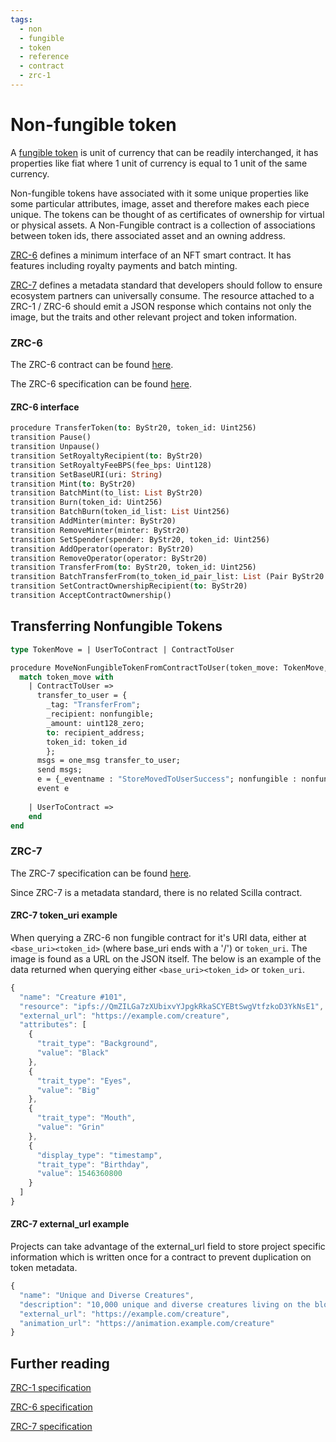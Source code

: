 ```yaml
---
tags:
  - non
  - fungible
  - token
  - reference
  - contract
  - zrc-1
---
```


# Non-fungible token

A [fungible token](fungible) is unit of currency that can be readily interchanged, it has properties like fiat where 1 unit of currency is equal to 1 unit of the same currency.

Non-fungible tokens have associated with it some unique properties like some particular attributes, image, asset and therefore makes each piece unique. The tokens can be thought of as certificates of ownership for virtual or physical assets. A Non-Fungible contract is a collection of associations between token ids, there associated asset and an owning address.

[ZRC-6](https://github.com/Zilliqa/ZRC/blob/master/zrcs/zrc-6.md) defines a minimum interface of an NFT smart contract. It has features including royalty payments and batch minting.

[ZRC-7](https://github.com/Zilliqa/ZRC/blob/master/zrcs/zrc-7.md) defines a metadata standard that developers should follow to ensure ecosystem partners can universally consume. The resource attached to a ZRC-1 / ZRC-6 should emit a JSON response which contains not only the image, but the traits and other relevant project and token information.

### ZRC-6

The ZRC-6 contract can be found [here](https://github.com/Zilliqa/ZRC/blob/master/reference/zrc6.scilla).

The ZRC-6 specification can be found [here](https://github.com/Zilliqa/ZRC/blob/master/zrcs/zrc-6.md).

#### ZRC-6 interface

```ocaml
procedure TransferToken(to: ByStr20, token_id: Uint256)
transition Pause()
transition Unpause()
transition SetRoyaltyRecipient(to: ByStr20)
transition SetRoyaltyFeeBPS(fee_bps: Uint128)
transition SetBaseURI(uri: String)
transition Mint(to: ByStr20)
transition BatchMint(to_list: List ByStr20)
transition Burn(token_id: Uint256)
transition BatchBurn(token_id_list: List Uint256)
transition AddMinter(minter: ByStr20)
transition RemoveMinter(minter: ByStr20)
transition SetSpender(spender: ByStr20, token_id: Uint256)
transition AddOperator(operator: ByStr20)
transition RemoveOperator(operator: ByStr20)
transition TransferFrom(to: ByStr20, token_id: Uint256)
transition BatchTransferFrom(to_token_id_pair_list: List (Pair ByStr20 Uint256))
transition SetContractOwnershipRecipient(to: ByStr20)
transition AcceptContractOwnership()
```

## Transferring Nonfungible Tokens

```ocaml
type TokenMove = | UserToContract | ContractToUser

procedure MoveNonFungibleTokenFromContractToUser(token_move: TokenMove, recipient_address: ByStr20, nonfungible: ByStr20, token_id: Uint256)
  match token_move with
    | ContractToUser =>
      transfer_to_user = {
        _tag: "TransferFrom";
        _recipient: nonfungible;
        _amount: uint128_zero;
        to: recipient_address;
        token_id: token_id
        };
      msgs = one_msg transfer_to_user;
      send msgs;
      e = {_eventname : "StoreMovedToUserSuccess"; nonfungible : nonfungible; token_id: token_id};  
      event e
      
    | UserToContract =>
    end
end
```

### ZRC-7

The ZRC-7 specification can be found [here](https://github.com/Zilliqa/ZRC/blob/master/zrcs/zrc-7.md).

Since ZRC-7 is a metadata standard, there is no related Scilla contract.

#### ZRC-7 token_uri example

When querying a ZRC-6 non fungible contract for it's URI data, either at ```<base_uri><token_id>``` (where base_uri ends with a '/') or ```token_uri```. The image is found as a URL on the JSON itself. The below is an example of the data returned when querying either ```<base_uri><token_id>``` or ```token_uri```.

```js
{
  "name": "Creature #101",
  "resource": "ipfs://QmZILGa7zXUbixvYJpgkRkaSCYEBtSwgVtfzkoD3YkNsE1",
  "external_url": "https://example.com/creature",
  "attributes": [
    {
      "trait_type": "Background",
      "value": "Black"
    },
    {
      "trait_type": "Eyes",
      "value": "Big"
    },
    {
      "trait_type": "Mouth",
      "value": "Grin"
    },
    {
      "display_type": "timestamp",
      "trait_type": "Birthday",
      "value": 1546360800
    }
  ]
}
```

#### ZRC-7 external_url example

Projects can take advantage of the external_url field to store project specific information which is written once for a contract to prevent duplication on token metadata.

```js
{
  "name": "Unique and Diverse Creatures",
  "description": "10,000 unique and diverse creatures living on the blockchain.",
  "external_url": "https://example.com/creature",
  "animation_url": "https://animation.example.com/creature"
}
```

## Further reading

[ZRC-1 specification](https://github.com/Zilliqa/ZRC/blob/master/zrcs/zrc-1.md)

[ZRC-6 specification](https://github.com/Zilliqa/ZRC/blob/master/zrcs/zrc-6.md)

[ZRC-7 specification](https://github.com/Zilliqa/ZRC/blob/master/zrcs/zrc-7.md)
